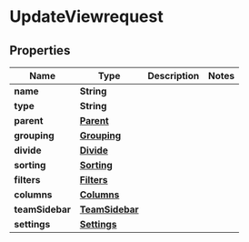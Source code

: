 

# UpdateViewrequest


## Properties

| Name | Type | Description | Notes |
|------------ | ------------- | ------------- | -------------|
|**name** | **String** |  |  |
|**type** | **String** |  |  |
|**parent** | [**Parent**](Parent.md) |  |  |
|**grouping** | [**Grouping**](Grouping.md) |  |  |
|**divide** | [**Divide**](Divide.md) |  |  |
|**sorting** | [**Sorting**](Sorting.md) |  |  |
|**filters** | [**Filters**](Filters.md) |  |  |
|**columns** | [**Columns**](Columns.md) |  |  |
|**teamSidebar** | [**TeamSidebar**](TeamSidebar.md) |  |  |
|**settings** | [**Settings**](Settings.md) |  |  |



